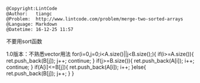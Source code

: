 ```
@Copyright:LintCode
@Author:   tiangc
@Problem:  http://www.lintcode.com/problem/merge-two-sorted-arrays
@Language: Markdown
@Datetime: 16-12-25 11:57
```

不要用sort函数

1.0版本：不熟悉vector用法
for(i=0,j=0;i<A.size()||j<B.size();){
            if(i>=A.size()){
                ret.push_back(B[j]);
                j++;
                continue;
            }
            if(j>=B.size()){
                ret.push_back(A[i]);
                i++;
                continue;
            }
            if(A[i]<=B[j]){
                ret.push_back(A[i]);
                i++;
            }else{
                ret.push_back(B[j]);
                j++;
            }
        }